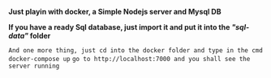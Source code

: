 
**Just playin with docker, a Simple Nodejs server and Mysql DB**

**If you have a ready Sql database, just import it and put it into the *"sql-data"* folder**

`And one more thing, just cd into the docker folder and type in the cmd docker-compose up`
`go to http://localhost:7000 and you shall see the server running`
